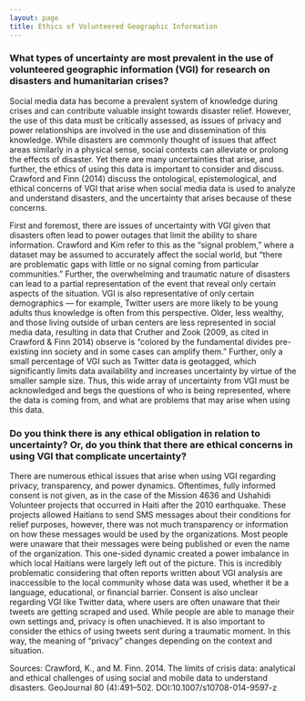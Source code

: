```yaml
---
layout: page
title: Ethics of Volunteered Geographic Information
---
```


### What types of uncertainty are most prevalent in the use of volunteered geographic information (VGI) for research on disasters and humanitarian crises?

Social media data has become a prevalent system of knowledge during crises and can contribute valuable insight towards disaster relief. However, the use of this data must be critically assessed, as issues of privacy and power relationships are involved in the use and dissemination of this knowledge. While disasters are commonly thought of issues that affect areas similarly in a physical sense, social contexts can alleviate or prolong the effects of disaster. Yet there are many uncertainties that arise, and further, the ethics of using this data is important to consider and discuss. Crawford and Finn (2014) discuss the ontological, epistemological, and ethical concerns of VGI that arise when social media data is used to analyze and understand disasters, and the uncertainty that arises because of these concerns.

First and foremost, there are issues of uncertainty with VGI given that disasters often lead to power outages that limit the ability to share information. Crawford and Kim refer to this as the “signal problem,” where a dataset may be assumed to accurately affect the social world, but “there are problematic gaps with little or no signal coming from particular communities.”  Further, the overwhelming and traumatic nature of disasters can lead to a partial representation of the event that reveal only certain aspects of the situation. VGI is also representative of only certain demographics — for example, Twitter users are more likely to be young adults thus knowledge is often from this perspective. Older, less wealthy, and those living outside of urban centers are less represented in social media data, resulting in data that Cruther and Zook (2009, as cited in Crawford & Finn 2014) observe is “colored by the fundamental divides pre-existing inn society and in some cases can amplify them.” Further, only a small percentage of VGI such as Twitter data is geotagged, which significantly limits data availability and increases uncertainty by virtue of the smaller sample size. Thus, this wide array of uncertainty from VGI must be acknowledged and begs the questions of who is being represented, where the data is coming from, and what are problems that may arise when using this data.

### Do you think there is any ethical obligation in relation to uncertainty? Or, do you think that there are ethical concerns in using VGI that complicate uncertainty?

There are numerous ethical issues that arise when using VGI regarding privacy, transparency, and power dynamics. Oftentimes, fully informed consent is not given, as in the case of the Mission 4636 and Ushahidi Volunteer projects that occurred in Haiti after the 2010 earthquake. These projects allowed Haitians to send SMS messages about their conditions for relief purposes, however, there was not much transparency or information on how these messages would be used by the organizations. Most people were unaware that their messages were being published or even the name of the organization. This one-sided dynamic created a power imbalance in which local Haitians were largely left out of the picture. This is incredibly problematic considering that often reports written about VGI analysis are inaccessible to the local community whose data was used, whether it be a language, educational, or financial barrier. Consent is also unclear regarding VGI like Twitter data, where users are often unaware that their tweets are getting scraped and used. While people are able to manage their own settings and, privacy is often unachieved. It is also important to consider the ethics of using tweets sent during a traumatic moment. In this way, the meaning of “privacy” changes depending on the context and situation.

Sources:
Crawford, K., and M. Finn. 2014. The limits of crisis data: analytical and ethical challenges of using social and mobile data to understand disasters. GeoJournal 80 (4):491–502. DOI:10.1007/s10708-014-9597-z
